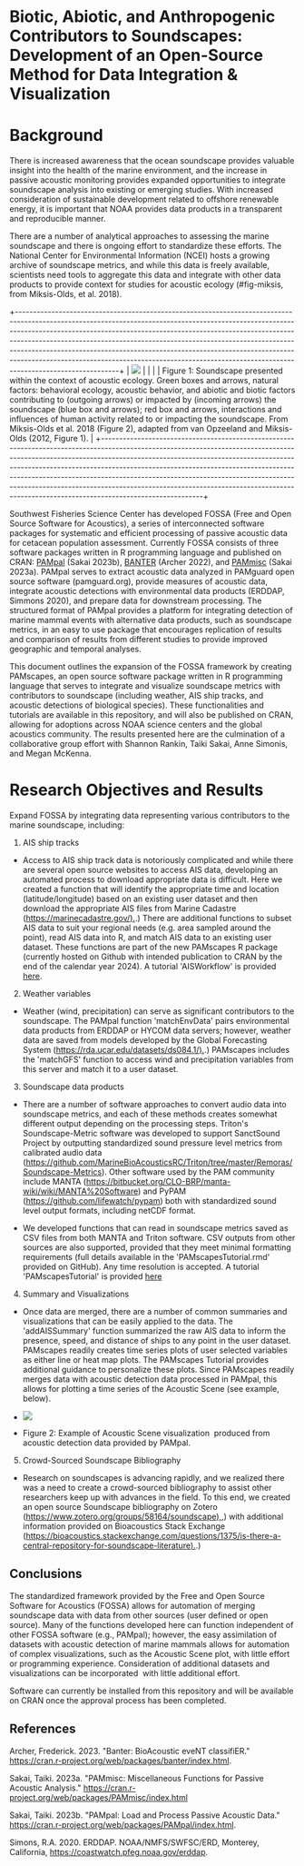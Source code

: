# **Biotic, Abiotic, and Anthropogenic Contributors to Soundscapes: Development of an Open-Source Method for Data Integration & Visualization**

# **Background**

There is increased awareness that the ocean soundscape provides valuable insight into the health of the marine environment, and the increase in passive acoustic monitoring provides expanded opportunities to integrate soundscape analysis into existing or emerging studies. With increased consideration of sustainable development related to offshore renewable energy, it is important that NOAA provides data products in a transparent and reproducible manner.

There are a number of analytical approaches to assessing the marine soundscape and there is ongoing effort to standardize these efforts. The National Center for Environmental Information (NCEI) hosts a growing archive of soundscape metrics, and while this data is freely available, scientists need tools to aggregate this data and integrate with other data products to provide context for studies for acoustic ecology (#fig-miksis, from Miksis-Olds, et al. 2018).

+----------------------------------------------------------------------------------------------------------------------------------------------------------------------------------------------------------------------------------------------------------------------------------------------------------------------------------------------------------------------------------------------------------------------------------------------------------------------------------------------------------------+
| [![](https://lh4.googleusercontent.com/Eew_ZU0npjk7u48StR2SS-YHM2Fc0VsNysLvJkXasB6-cEqYqJH4HNDv7KexW658EnPT7zb3emaqn6nTFIlu1Yw483FRlS55IVX7LXDbtZtjE4GBLHKF-vO-s7dB0WHVQo5YYir0GoEX4nBGE7HLLw)](https://acousticstoday.org/wp-content/uploads/2018/03/Exploring-the-Ocean-Through-Soundscapes.pdf)                                                                                                                                                                                                             |
|                                                                                                                                                                                                                                                                                                                                                                                                                                                                                                                |
| Figure 1: Soundscape presented within the context of acoustic ecology. Green boxes and arrows, natural factors: behavioral ecology, acoustic behavior, and abiotic and biotic factors contributing to (outgoing arrows) or impacted by (incoming arrows) the soundscape (blue box and arrows); red box and arrows, interactions and influences of human activity related to or impacting the soundscape. From Miksis-Olds et al. 2018 (Figure 2), adapted from van Opzeeland and Miksis-Olds (2012, Figure 1). |
+----------------------------------------------------------------------------------------------------------------------------------------------------------------------------------------------------------------------------------------------------------------------------------------------------------------------------------------------------------------------------------------------------------------------------------------------------------------------------------------------------------------+

Southwest Fisheries Science Center has developed FOSSA (Free and Open Source Software for Acoustics), a series of interconnected software packages for systematic and efficient processing of passive acoustic data for cetacean population assessment. Currently FOSSA consists of three software packages written in R programming language and published on CRAN: [PAMpal](https://github.com/TaikiSan21/PAMpal) (Sakai 2023b), [BANTER](https://github.com/EricArcher/banter) (Archer 2022), and [PAMmisc](https://github.com/TaikiSan21/PAMmisc) (Sakai 2023a). PAMpal serves to extract acoustic data analyzed in PAMguard open source software (pamguard.org), provide measures of acoustic data, integrate acoustic detections with environmental data products (ERDDAP, Simmons 2020), and prepare data for downstream processing. The structured format of PAMpal provides a platform for integrating detection of marine mammal events with alternative data products, such as soundscape metrics, in an easy to use package that encourages replication of results and comparison of results from different studies to provide improved geographic and temporal analyses.

This document outlines the expansion of the FOSSA framework by creating PAMscapes, an open source software package written in R programming language that serves to integrate and visualize soundscape metrics with contributors to soundscape (including weather, AIS ship tracks, and acoustic detections of biological species). These functionalities and tutorials are available in this repository, and will also be published on CRAN, allowing for adoptions across NOAA science centers and the global acoustics community. The results presented here are the culmination of a collaborative group effort with Shannon Rankin, Taiki Sakai, Anne Simonis, and Megan McKenna.

# **Research Objectives and Results**

Expand FOSSA by integrating data representing various contributors to the marine soundscape, including:

1.  AIS ship tracks

-   Access to AIS ship track data is notoriously complicated and while there are several open source websites to access AIS data, developing an automated process to download appropriate data is difficult. Here we created a function that will identify the appropriate time and location (latitude/longitude) based on an existing user dataset and then download the appropriate AIS files from Marine Cadastre ([https://marinecadastre.gov/).](https://marinecadastre.gov/).) There are additional functions to subset AIS data to suit your regional needs (e.g. area sampled around the point), read AIS data into R, and match AIS data to an existing user dataset. These functions are part of the new PAMscapes R package (currently hosted on Github with intended publication to CRAN by the end of the calendar year 2024). A tutorial \'AISWorkflow\' is provided [here](https://github.com/TaikiSan21/PAMscapes/blob/82e2d1a0e83d24a26d1754b66c5b29e294af7991/tutorial/AISWorkflow.rmd).

2.  Weather variables

-   Weather (wind, precipitation) can serve as significant contributors to the soundscape. The PAMpal function \'matchEnvData\' pairs environmental data products from ERDDAP or HYCOM data servers; however, weather data are saved from models developed by the Global Forecasting System ([https://rda.ucar.edu/datasets/ds084.1/).](https://rda.ucar.edu/datasets/ds084.1/).) PAMscapes includes the \'matchGFS\' function to access wind and precipitation variables from this server and match it to a user dataset.

3.  Soundscape data products

-   There are a number of software approaches to convert audio data into soundscape metrics, and each of these methods creates somewhat different output depending on the processing steps. Triton\'s Soundscape-Metric software was developed to support SanctSound Project by outputting standardized sound pressure level metrics from calibrated audio data (<https://github.com/MarineBioAcousticsRC/Triton/tree/master/Remoras/Soundscape-Metrics>). Other software used by the PAM community include MANTA (<https://bitbucket.org/CLO-BRP/manta-wiki/wiki/MANTA%20Software>) and PyPAM (<https://github.com/lifewatch/pypam>) both with standardized sound level output formats, including netCDF format. 

-   We developed functions that can read in soundscape metrics saved as CSV files from both MANTA and Triton software. CSV outputs from other sources are also supported, provided that they meet minimal formatting requirements (full details available in the \'PAMscapesTutorial.rmd\' provided on GitHub). Any time resolution is accepted. A tutorial \'PAMscapesTutorial\' is provided [here](https://github.com/TaikiSan21/PAMscapes/blob/82e2d1a0e83d24a26d1754b66c5b29e294af7991/tutorial/PAMscapesTutorial.rmd)

4.  Summary and Visualizations

-   Once data are merged, there are a number of common summaries and visualizations that can be easily applied to the data. The \'addAISSummary\' function summarized the raw AIS data to inform the presence, speed, and distance of ships to any point in the user dataset. PAMscapes readily creates time series plots of user selected variables as either line or heat map plots. The PAMscapes Tutorial provides additional guidance to personalize these plots. Since PAMscapes readily merges data with acoustic detection data processed in PAMpal, this allows for plotting a time series of the Acoustic Scene (see example, below). 

-   ![](https://lh5.googleusercontent.com/mtIfP5uOPcjDLUj_nHyskD62OsTtz0kfMl3wbIBgnFEg6qxX16H1qSyTBkbSXR0UcCfFodjfk8dNl_zZ5CR1_IlZCiDt2fpwgyxkbixrWLW0EzxfIVnxQQBsIwHD0eNxJpUl1r0VfYbrUhKhf7IBWA)

-   Figure 2: Example of Acoustic Scene visualization  produced from acoustic detection data provided by PAMpal. 

5.  Crowd-Sourced Soundscape Bibliography

-   Research on soundscapes is advancing rapidly, and we realized there was a need to create a crowd-sourced bibliography to assist other researchers keep up with advances in the field. To this end, we created an open source Soundscape bibliography on Zotero ([https://www.zotero.org/groups/58164/soundscape),](https://www.zotero.org/groups/58164/soundscape),) with additional information provided on Bioacoustics Stack Exchange ([https://bioacoustics.stackexchange.com/questions/1375/is-there-a-central-repository-for-soundscape-literature).](https://bioacoustics.stackexchange.com/questions/1375/is-there-a-central-repository-for-soundscape-literature).)

## **Conclusions**

The standardized framework provided by the Free and Open Source Software for Acoustics (FOSSA) allows for automation of merging soundscape data with data from other sources (user defined or open source). Many of the functions developed here can function independent of other FOSSA software (e.g., PAMpal); however, the easy assimilation of datasets with acoustic detection of marine mammals allows for automation of complex visualizations, such as the Acoustic Scene plot, with little effort or programming experience. Consideration of additional datasets and visualizations can be incorporated  with little additional effort.

Software can currently be installed from this repository and will be available on CRAN once the approval process has been completed. 

## **References**

Archer, Frederick. 2023. "Banter: BioAcoustic eveNT classifiER." <https://cran.r-project.org/web/packages/banter/index.html>.

Sakai, Taiki. 2023a. \"PAMmisc: Miscellaneous Functions for Passive Acoustic Analysis.\" <https://cran.r-project.org/web/packages/PAMmisc/index.html>

Sakai, Taiki. 2023b. "PAMpal: Load and Process Passive Acoustic Data." <https://cran.r-project.org/web/packages/PAMpal/index.html>.

Simons, R.A. 2020. ERDDAP. NOAA/NMFS/SWFSC/ERD, Monterey, California, <https://coastwatch.pfeg.noaa.gov/erddap>.
